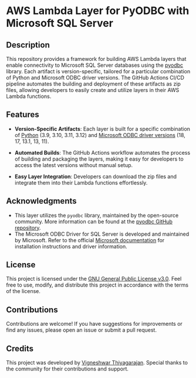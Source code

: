 # AWS Lambda Layer for PyODBC with Microsoft SQL Server


## Description
This repository provides a framework for building AWS Lambda layers that enable connectivity to Microsoft SQL Server databases using the [pyodbc](https://pypi.org/project/pyodbc) library. Each artifact is version-specific, tailored for a particular combination of Python and Microsoft ODBC driver versions. The GitHub Actions CI/CD pipeline automates the building and deployment of these artifacts as zip files, allowing developers to easily create and utilize layers in their AWS Lambda functions.

## Features
- **Version-Specific Artifacts**: Each layer is built for a specific combination of [Python](https://gallery.ecr.aws/lambda/python) (3.9, 3.10, 3.11, 3.12) and [Microsoft ODBC driver versions](https://learn.microsoft.com/en-us/sql/connect/odbc/linux-mac/installing-the-microsoft-odbc-driver-for-sql-server) (18, 17, 13.1, 13, 11).

- **Automated Builds**: The GitHub Actions workflow automates the process of building and packaging the layers, making it easy for developers to access the latest versions without manual setup.

- **Easy Layer Integration**: Developers can download the zip files and integrate them into their Lambda functions effortlessly.

## Acknowledgments
- This layer utilizes the ```pyodbc``` library, maintained by the open-source community. More information can be found at the [pyodbc GitHub repository](https://github.com/mkleehammer/pyodbc).
- The Microsoft ODBC Driver for SQL Server is developed and maintained by Microsoft. Refer to the official [Microsoft documentation](https://learn.microsoft.com/en-us/sql/connect/python/pyodbc/python-sql-driver-pyodbc) for installation instructions and driver information.

## License
This project is licensed under the [GNU General Public License v3.0](LICENSE). Feel free to use, modify, and distribute this project in accordance with the terms of the license.

## Contributions
Contributions are welcome! If you have suggestions for improvements or find any issues, please open an issue or submit a pull request.

## Credits
This project was developed by [Vigneshwar Thiyagarajan](https://www.linkedin.com/in/vigneshwar-thiyagarajan-87220a124/). Special thanks to the community for their contributions and support.
